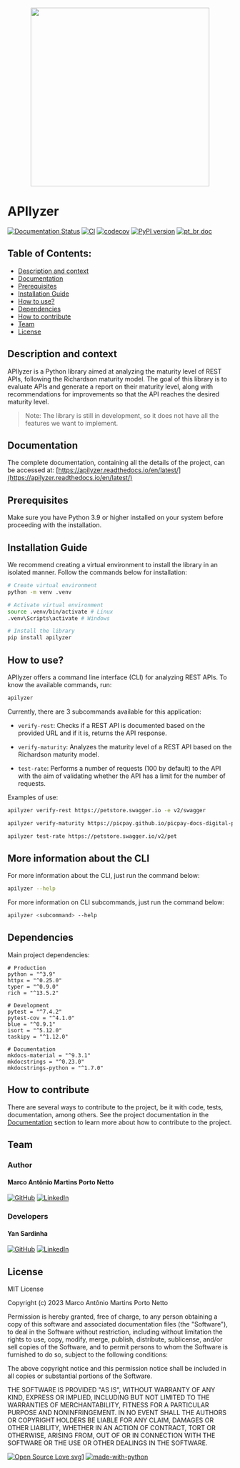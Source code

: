 <img src="https://apilyzer.readthedocs.io/en/latest/assets/logo.png" width="400" style="display: block; margin: 20px auto;">


# APIlyzer


[![Documentation Status](https://readthedocs.org/projects/apilyzer/badge/?version=latest)](https://apilyzer.readthedocs.io/en/latest/?badge=latest)
[![CI](https://github.com/tchez/apilyzer/actions/workflows/pipeline.yaml/badge.svg)](https://github.com/tchez/apilyzer/actions/workflows/pipeline.yaml)
[![codecov](https://codecov.io/gh/tchez/apilyzer/branch/main/graph/badge.svg?token=OVQQF4IQY2)](https://codecov.io/gh/tchez/apilyzer)
[![PyPI version](https://badge.fury.io/py/apilyzer.svg)](https://badge.fury.io/py/apilyzer)
[![pt_br doc](https://img.shields.io/badge/pt_br-doc-00a3cc.svg)](README_PT.md)

## Table of Contents:

- [Description and context](#description-and-context)
- [Documentation](#documentation)
- [Prerequisites](#prerequisites)
- [Installation Guide](#installation-guide)
- [How to use?](#how-to-use)
- [Dependencies](#dependencies)
- [How to contribute](#how-to-contribute)
- [Team](#team)
- [License](#license)


## Description and context

APIlyzer is a Python library aimed at analyzing the maturity level of REST APIs, following the Richardson maturity model. The goal of this library is to evaluate APIs and generate a report on their maturity level, along with recommendations for improvements so that the API reaches the desired maturity level.
> Note: The library is still in development, so it does not have all the features we want to implement.


## Documentation

The complete documentation, containing all the details of the project, can be accessed at:
[https://apilyzer.readthedocs.io/en/latest/](https://apilyzer.readthedocs.io/en/latest/)

## Prerequisites

Make sure you have Python 3.9 or higher installed on your system before proceeding with the installation.


## Installation Guide

We recommend creating a virtual environment to install the library in an isolated manner. Follow the commands below for installation:


```bash
# Create virtual environment
python -m venv .venv
```	

```bash
# Activate virtual environment
source .venv/bin/activate # Linux
.venv\Scripts\activate # Windows
```

```bash
# Install the library
pip install apilyzer
```

## How to use?

APIlyzer offers a command line interface (CLI) for analyzing REST APIs. To know the available commands, run:

```bash
apilyzer
```

Currently, there are 3 subcommands available for this application:

- `verify-rest`: Checks if a REST API is documented based on the provided URL and if it is, returns the API response.

- `verify-maturity`: Analyzes the maturity level of a REST API based on the Richardson maturity model.

- `test-rate`: Performs a number of requests (100 by default) to the API with the aim of validating whether the API has a limit for the number of requests.

Examples of use:

```bash
apilyzer verify-rest https://petstore.swagger.io -e v2/swagger
```
```bash
apilyzer verify-maturity https://picpay.github.io/picpay-docs-digital-payments/swagger/checkout.json
```
```bash
apilyzer test-rate https://petstore.swagger.io/v2/pet
```

## More information about the CLI

For more information about the CLI, just run the command below:

```bash
apilyzer --help
```

For more information on CLI subcommands, just run the command below:

```bash
apilyzer <subcommand> --help
```


## Dependencies

Main project dependencies:

    # Production
    python = "^3.9"
    httpx = "^0.25.0"
    typer = "^0.9.0"
    rich = "^13.5.2"

    # Development
    pytest = "^7.4.2"
    pytest-cov = "^4.1.0"
    blue = "^0.9.1"
    isort = "^5.12.0"
    taskipy = "^1.12.0"

    # Documentation
    mkdocs-material = "^9.3.1"
    mkdocstrings = "^0.23.0"
    mkdocstrings-python = "^1.7.0"


## How to contribute

There are several ways to contribute to the project, be it with code, tests, documentation, among others. See the project documentation in the [Documentation](#documentation) section to learn more about how to contribute to the project.

## Team

### Author

#### Marco Antônio Martins Porto Netto

[![GitHub](https://img.shields.io/badge/github-%23121011.svg?style=for-the-badge&logo=github&logoColor=white)](https://github.com/Tchez/)
[![LinkedIn](https://img.shields.io/badge/linkedin-%230077B5.svg?style=for-the-badge&logo=linkedin&logoColor=white)](https://www.linkedin.com/in/tchez/)

### Developers

#### Yan Sardinha

[![GitHub](https://img.shields.io/badge/github-%23121011.svg?style=for-the-badge&logo=github&logoColor=white)](https://github.com/YanSardinha/)
[![LinkedIn](https://img.shields.io/badge/linkedin-%230077B5.svg?style=for-the-badge&logo=linkedin&logoColor=white)](https://www.linkedin.com/in/yan-sardinha/)


## License

MIT License

Copyright (c) 2023 Marco Antônio Martins Porto Netto

Permission is hereby granted, free of charge, to any person obtaining a copy
of this software and associated documentation files (the "Software"), to deal
in the Software without restriction, including without limitation the rights
to use, copy, modify, merge, publish, distribute, sublicense, and/or sell
copies of the Software, and to permit persons to whom the Software is
furnished to do so, subject to the following conditions:

The above copyright notice and this permission notice shall be included in all
copies or substantial portions of the Software.

THE SOFTWARE IS PROVIDED "AS IS", WITHOUT WARRANTY OF ANY KIND, EXPRESS OR
IMPLIED, INCLUDING BUT NOT LIMITED TO THE WARRANTIES OF MERCHANTABILITY,
FITNESS FOR A PARTICULAR PURPOSE AND NONINFRINGEMENT. IN NO EVENT SHALL THE
AUTHORS OR COPYRIGHT HOLDERS BE LIABLE FOR ANY CLAIM, DAMAGES OR OTHER
LIABILITY, WHETHER IN AN ACTION OF CONTRACT, TORT OR OTHERWISE, ARISING FROM,
OUT OF OR IN CONNECTION WITH THE SOFTWARE OR THE USE OR OTHER DEALINGS IN THE
SOFTWARE.


[![Open Source Love svg1](https://badges.frapsoft.com/os/v1/open-source.svg?v=103)](https://github.com/ellerbrock/open-source-badges/)
[![made-with-python](https://img.shields.io/badge/Made%20with-Python-1f425f.svg)](https://www.python.org/)
